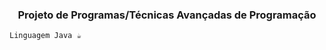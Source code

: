 <h3 align="center">Projeto de Programas/Técnicas Avançadas de Programação</h3>

`Linguagem Java ☕`

